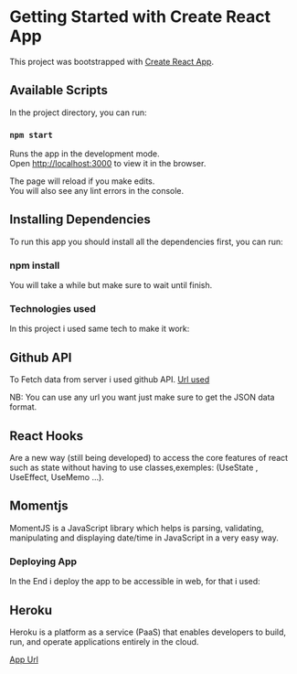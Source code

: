 # Getting Started with Create React App

This project was bootstrapped with [Create React App](https://github.com/facebook/create-react-app).

## Available Scripts

In the project directory, you can run:

### `npm start`

Runs the app in the development mode.\
Open [http://localhost:3000](http://localhost:3000) to view it in the browser.

The page will reload if you make edits.\
You will also see any lint errors in the console.

## Installing Dependencies

To run this app you should install all the dependencies first, you can run:

### npm install

You will take a while but make sure to wait until finish.

### Technologies used

In this project i used same tech to make it work:

## Github API

To Fetch data from server i used github API. [Url used](https://api.github.com/search/repositories?q=created:>2017-10-22&sort=stars&order=desc)

NB: You can use any url you want just make sure to get the JSON data format.

## React Hooks

Are a new way (still being developed) to access the core features of react such as state without having to use classes,exemples: (UseState , UseEffect, UseMemo ...).

## Momentjs

MomentJS is a JavaScript library which helps is parsing, validating, manipulating and displaying date/time in JavaScript in a very easy way.

### Deploying App

In the End i deploy the app to be accessible in web, for that i used:

## Heroku

Heroku is a platform as a service (PaaS) that enables developers to build, run, and operate applications entirely in the cloud.

[App Url]()
